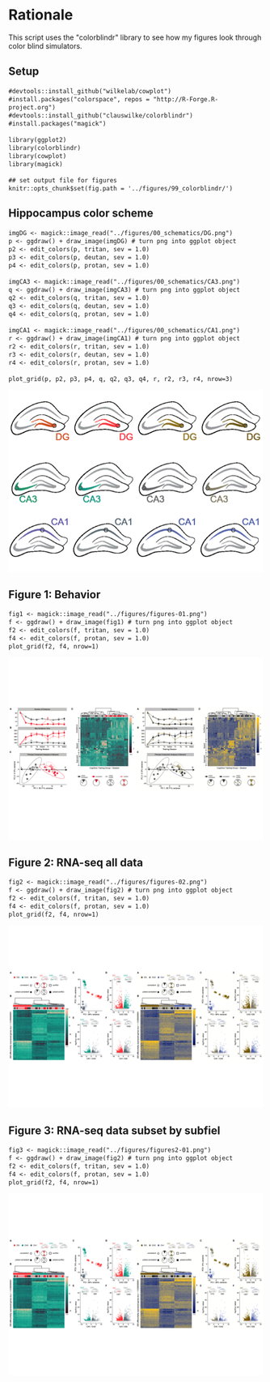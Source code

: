 Rationale
=========

This script uses the "colorblindr" library to see how my figures look
through color blind simulators.

Setup
-----

    #devtools::install_github("wilkelab/cowplot")
    #install.packages("colorspace", repos = "http://R-Forge.R-project.org")
    #devtools::install_github("clauswilke/colorblindr")
    #install.packages("magick")

    library(ggplot2)
    library(colorblindr)
    library(cowplot)
    library(magick)

    ## set output file for figures 
    knitr::opts_chunk$set(fig.path = '../figures/99_colorblindr/')

Hippocampus color scheme
------------------------

    imgDG <- magick::image_read("../figures/00_schematics/DG.png")
    p <- ggdraw() + draw_image(imgDG) # turn png into ggplot object
    p2 <- edit_colors(p, tritan, sev = 1.0)
    p3 <- edit_colors(p, deutan, sev = 1.0)
    p4 <- edit_colors(p, protan, sev = 1.0)

    imgCA3 <- magick::image_read("../figures/00_schematics/CA3.png")
    q <- ggdraw() + draw_image(imgCA3) # turn png into ggplot object
    q2 <- edit_colors(q, tritan, sev = 1.0)
    q3 <- edit_colors(q, deutan, sev = 1.0)
    q4 <- edit_colors(q, protan, sev = 1.0)

    imgCA1 <- magick::image_read("../figures/00_schematics/CA1.png")
    r <- ggdraw() + draw_image(imgCA1) # turn png into ggplot object
    r2 <- edit_colors(r, tritan, sev = 1.0)
    r3 <- edit_colors(r, deutan, sev = 1.0)
    r4 <- edit_colors(r, protan, sev = 1.0)

    plot_grid(p, p2, p3, p4, q, q2, q3, q4, r, r2, r3, r4, nrow=3)

![](../figures/99_colorblindr/colorfulhippocampi-1.png)

Figure 1: Behavior
------------------

    fig1 <- magick::image_read("../figures/figures-01.png")
    f <- ggdraw() + draw_image(fig1) # turn png into ggplot object
    f2 <- edit_colors(f, tritan, sev = 1.0)
    f4 <- edit_colors(f, protan, sev = 1.0)
    plot_grid(f2, f4, nrow=1)

![](../figures/99_colorblindr/fig1-1.png)

Figure 2: RNA-seq all data
--------------------------

    fig2 <- magick::image_read("../figures/figures-02.png")
    f <- ggdraw() + draw_image(fig2) # turn png into ggplot object
    f2 <- edit_colors(f, tritan, sev = 1.0)
    f4 <- edit_colors(f, protan, sev = 1.0)
    plot_grid(f2, f4, nrow=1)

![](../figures/99_colorblindr/fig2-1.png)

Figure 3: RNA-seq data subset by subfiel
----------------------------------------

    fig3 <- magick::image_read("../figures/figures2-01.png")
    f <- ggdraw() + draw_image(fig2) # turn png into ggplot object
    f2 <- edit_colors(f, tritan, sev = 1.0)
    f4 <- edit_colors(f, protan, sev = 1.0)
    plot_grid(f2, f4, nrow=1)

![](../figures/99_colorblindr/fig3-1.png)
